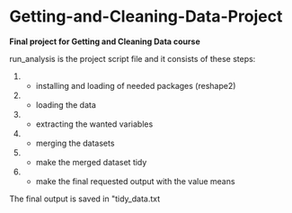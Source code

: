 # Getting-and-Cleaning-Data-Project
**Final project for Getting and Cleaning Data course**

run_analysis is the project script file and it consists of these steps:

1. - installing and loading of needed packages (reshape2)
2. - loading the data
3. - extracting the wanted variables
4. - merging the datasets
5. - make the merged dataset tidy
6. - make the final requested output with the value means

The final output is saved in "tidy_data.txt
